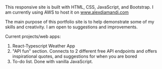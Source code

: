 This responsive site is built with HTML, CSS, JavaScript, and Bootstrap. 
I am currently using AWS to host it on www.alexdiamandi.com

The main purpose of this portfolio site is to help demonstrate some of my skills and creativity.
I am open to suggestions and improvements.


Current projects/web apps:

1. React-Typescript Weather App 
2. "API fun" section. Connects to 2 different free API endpoints and offers inspirational quotes, and suggestions for when you are bored
3. To-do list. Done with vanilla JavaScript.